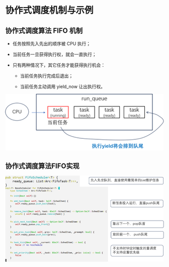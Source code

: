 # 协作式调度机制与示例

## 协作式调度算法 FIFO 机制

- 任务按照先入先出的顺序被 CPU 执行；

- 当前任务一旦获得执行权，就会一直执行；

- 只有两种情况下，其它任务才能获得执行机会：

  - 当前任务执行完成后退出；

  - 当前任务主动调用 yield_now 让出执行权。

<img src="./img/img5_8.png" alt="image-20230911105017007" style="zoom:50%;" />

## 协作式调度算法FIFO实现

<img src="./img/img5_9.png" alt="image-20230911105143268" style="zoom:50%;" />
